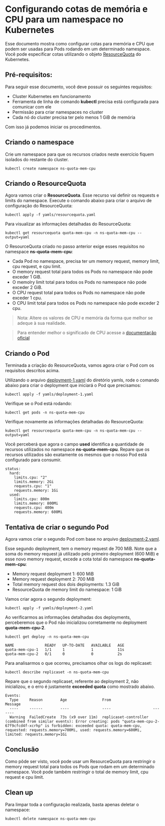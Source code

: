 # Configurando cotas de memória e CPU para um namespace no Kubernetes
Esse documento mostra como configurar cotas para memória e CPU que podem ser usadas para Pods rodando em um determinado namespace. Você pode especificar cotas utilizando o objeto <a href="https://kubernetes.io/docs/reference/kubernetes-api/policy-resources/resource-quota-v1/">ResourceQuota</a> do Kubernetes.

## Pré-requisitos:
Para seguir esse documento, você deve possuir os seguintes requisitos:

* Cluster Kubernetes em funcionamento
* Ferramenta de linha de comando **kubectl** precisa está configurada para comunicar com ele
* Permissão para criar namespaces no cluster
* Cada nó do cluster precisa ter pelo menos 1 GiB de memória

Com isso já podemos iniciar os procedimentos.

## Criando o namespace
Crie um namespace para que os recursos criados neste exercício fiquem isolados do restante do cluster.

```
kubectl create namespace ns-quota-mem-cpu
```

## Criando o ResourceQuota
Agora vamos criar o **ResourceQuota**. Esse recurso vai definir os requests e limits do namespace. Execute o comando abaixo para criar o arquivo de configuração do ResourceQuota:

```
kubectl apply -f yamls/resourcequota.yaml
```

Para visualizar as informações detalhadas do ResourceQuota:

```
kubectl get resourcequota quota-mem-cpu -n ns-quota-mem-cpu --output=yaml
```

O ResourceQuota criado no passo anterior exige esses requisitos no namespace **ns-quota-mem-cpu**:

* Cada Pod no namespace, precisa ter um memory request, memory limit, cpu request, e cpu limit.
* O memory request total para todos os Pods no namespace não pode exceder 1 GiB.
* O memolry limit total para todos os Pods no namespace não pode exceder 2 GiB.
* O CPU request total para todos os Pods no namespace não pode exceder 1 cpu.
* O CPU limit total para todos os Pods no namespace não pode exceder 2 cpu.

> Nota: Altere os valores de CPU e memória da forma que melhor se adeque à sua realidade.

> Para entender melhor o significado de CPU acesse a <a href="https://kubernetes.io/docs/concepts/configuration/manage-resources-containers/#meaning-of-cpu">documentação oficial</a>


## Criando o Pod
Terminada a criação do ResourceQuota, vamos agora criar o Pod com os requisitos descritos acima.

Utilizando o arquivo [deployment-1.yaml](yamls/deployment-1.yaml) do diretório yamls, rode o comando abaixo para criar o deployment que iniciará o Pod que precisamos:

```
kubectl apply -f yamls/deployment-1.yaml
```

Verifique se o Pod está rodando:

```
kubectl get pods -n ns-quota-mem-cpu
```

Verifique novamente as informações detalhadas do ResourceQuota:

```
kubectl get resourcequota quota-mem-cpu -n ns-quota-mem-cpu --output=yaml
```

Você perceberá que agora o campo **used** identifica a quantidade de recursos utilizados no namespace **ns-quota-mem-cpu**. Repare que os recursos utilizados são exatamente os mesmos que o nosso Pod está configurado para consumir.

```
status:
  hard:
    limits.cpu: "2"
    limits.memory: 2Gi
    requests.cpu: "1"
    requests.memory: 1Gi
  used:
    limits.cpu: 800m
    limits.memory: 800Mi
    requests.cpu: 400m
    requests.memory: 600Mi
```

## Tentativa de criar o segundo Pod
Agora vamos criar o segundo Pod com base no arquivo [deployment-2.yaml](yamls/deployment-2.yaml).

Esse segundo deployment, tem o memory request de 700 MiB. Note que a soma do memory request já utilizado pelo primeiro deployment (600 MiB) e esse novo memory request, excede a cota total do namespace **ns-quota-mem-cpu**:

* Memory request deployment 1: 600 MiB
* Memory request deployment 2: 700 MiB
* Total memory request dos dois deployments: 1.3 GiB
* ResourceQuota de memory limit do namespace: 1 GiB

Vamos criar agora o segundo deployment:

```
kubectl apply -f yamls/deployment-2.yaml
```

Ao verificarmos as informações detalhadas dos deployments, perceberemos que o Pod não inicializou corretamente no deployment **quota-mem-cpu-2**.

```
kubectl get deploy -n ns-quota-mem-cpu

NAME              READY   UP-TO-DATE   AVAILABLE   AGE
quota-mem-cpu-1   1/1     1            1           11s
quota-mem-cpu-2   0/1     0            0           2s
```

Para analisarmos o que ocorreu, precisamos olhar os logs do replicaset:

```
kubectl describe replicaset -n ns-quota-mem-cpu
```

Repare que o segundo replicaset, referente ao deployment 2, não inicializou, e o erro é justamente **exceeded quota** como mostrado abaixo.

```
Events:
  Type     Reason        Age                From                   Message
  ----     ------        ----               ----                   -------
  Warning  FailedCreate  73s (x9 over 11m)  replicaset-controller  (combined from similar events): Error creating: pods "quota-mem-cpu-2-67f9cfcd4f-xcrhp" is forbidden: exceeded quota: quota-mem-cpu, requested: requests.memory=700Mi, used: requests.memory=600Mi, limited: requests.memory=1Gi
```

## Conclusão
Como pôde ser visto, você pode usar um ResourceQuota para restringir o memory request total para todos os Pods que rodam em um determinado namespace. Você pode também restringir o total de memory limit, cpu request e cpu limit.

## Clean up
Para limpar toda a configuração realizada, basta apenas deletar o namespace:

```
kubectl delete namespace ns-quota-mem-cpu
```